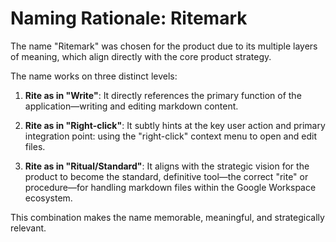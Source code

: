 # Naming Rationale: Ritemark

The name "Ritemark" was chosen for the product due to its multiple layers of meaning, which align directly with the core product strategy.

The name works on three distinct levels:

1.  **Rite as in "Write"**: It directly references the primary function of the application—writing and editing markdown content.

2.  **Rite as in "Right-click"**: It subtly hints at the key user action and primary integration point: using the "right-click" context menu to open and edit files.

3.  **Rite as in "Ritual/Standard"**: It aligns with the strategic vision for the product to become the standard, definitive tool—the correct "rite" or procedure—for handling markdown files within the Google Workspace ecosystem.

This combination makes the name memorable, meaningful, and strategically relevant.
